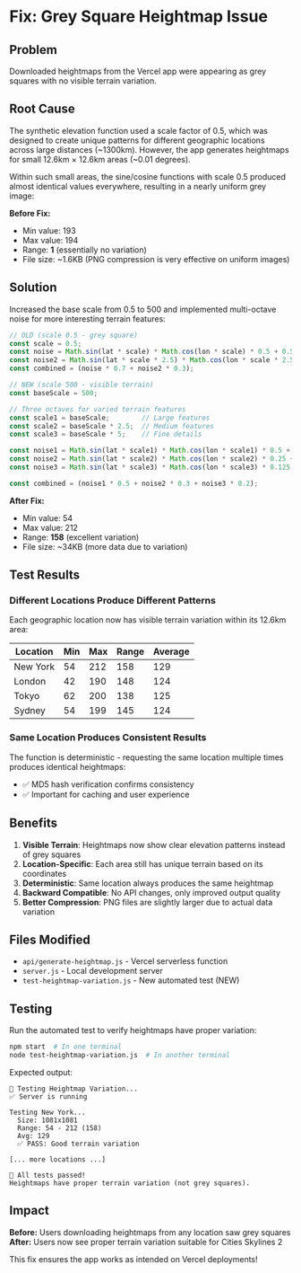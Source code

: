 # Fix: Grey Square Heightmap Issue

## Problem
Downloaded heightmaps from the Vercel app were appearing as grey squares with no visible terrain variation.

## Root Cause
The synthetic elevation function used a scale factor of 0.5, which was designed to create unique patterns for different geographic locations across large distances (~1300km). However, the app generates heightmaps for small 12.6km × 12.6km areas (~0.01 degrees).

Within such small areas, the sine/cosine functions with scale 0.5 produced almost identical values everywhere, resulting in a nearly uniform grey image:

**Before Fix:**
- Min value: 193
- Max value: 194
- Range: **1** (essentially no variation)
- File size: ~1.6KB (PNG compression is very effective on uniform images)

## Solution
Increased the base scale from 0.5 to 500 and implemented multi-octave noise for more interesting terrain features:

```javascript
// OLD (scale 0.5 - grey square)
const scale = 0.5;
const noise = Math.sin(lat * scale) * Math.cos(lon * scale) * 0.5 + 0.5;
const noise2 = Math.sin(lat * scale * 2.5) * Math.cos(lon * scale * 2.5) * 0.25 + 0.5;
const combined = (noise * 0.7 + noise2 * 0.3);
```

```javascript
// NEW (scale 500 - visible terrain)
const baseScale = 500;

// Three octaves for varied terrain features
const scale1 = baseScale;        // Large features
const scale2 = baseScale * 2.5;  // Medium features  
const scale3 = baseScale * 5;    // Fine details

const noise1 = Math.sin(lat * scale1) * Math.cos(lon * scale1) * 0.5 + 0.5;
const noise2 = Math.sin(lat * scale2) * Math.cos(lon * scale2) * 0.25 + 0.5;
const noise3 = Math.sin(lat * scale3) * Math.cos(lon * scale3) * 0.125 + 0.5;

const combined = (noise1 * 0.5 + noise2 * 0.3 + noise3 * 0.2);
```

**After Fix:**
- Min value: 54
- Max value: 212
- Range: **158** (excellent variation)
- File size: ~34KB (more data due to variation)

## Test Results

### Different Locations Produce Different Patterns
Each geographic location now has visible terrain variation within its 12.6km area:

| Location | Min | Max | Range | Average |
|----------|-----|-----|-------|---------|
| New York | 54  | 212 | 158   | 129     |
| London   | 42  | 190 | 148   | 124     |
| Tokyo    | 62  | 200 | 138   | 125     |
| Sydney   | 54  | 199 | 145   | 124     |

### Same Location Produces Consistent Results
The function is deterministic - requesting the same location multiple times produces identical heightmaps:
- ✅ MD5 hash verification confirms consistency
- ✅ Important for caching and user experience

## Benefits

1. **Visible Terrain**: Heightmaps now show clear elevation patterns instead of grey squares
2. **Location-Specific**: Each area still has unique terrain based on its coordinates
3. **Deterministic**: Same location always produces the same heightmap
4. **Backward Compatible**: No API changes, only improved output quality
5. **Better Compression**: PNG files are slightly larger due to actual data variation

## Files Modified

- `api/generate-heightmap.js` - Vercel serverless function
- `server.js` - Local development server
- `test-heightmap-variation.js` - New automated test (NEW)

## Testing

Run the automated test to verify heightmaps have proper variation:

```bash
npm start  # In one terminal
node test-heightmap-variation.js  # In another terminal
```

Expected output:
```
🧪 Testing Heightmap Variation...
✅ Server is running

Testing New York...
  Size: 1081x1081
  Range: 54 - 212 (158)
  Avg: 129
  ✅ PASS: Good terrain variation

[... more locations ...]

🎉 All tests passed!
Heightmaps have proper terrain variation (not grey squares).
```

## Impact

**Before:** Users downloading heightmaps from any location saw grey squares
**After:** Users now see proper terrain variation suitable for Cities Skylines 2

This fix ensures the app works as intended on Vercel deployments!
